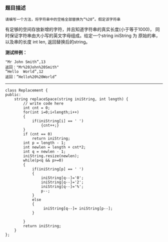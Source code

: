 ### 题目描述

	请编写一个方法，将字符串中的空格全部替换为“%20”。假定该字符串
有足够的空间存放新增的字符，并且知道字符串的真实长度(小于等于1000)，
同时保证字符串由大小写的英文字母组成。给定一个string iniString 为
原始的串，以及串的长度 int len, 返回替换后的string。

**测试样例：**
```
"Mr John Smith”,13
返回："Mr%20John%20Smith"
”Hello  World”,12
返回：”Hello%20%20World”
```

---

```
class Replacement {
public:
    string replaceSpace(string iniString, int length) {
        // write code here
        int cnt = 0;
        for(int i=0;i<length;i++)
        {
            if(iniString[i] == ' ')
                {cnt++;}
        }
        if (cnt == 0)
            return iniString;
        int p = length - 1;
        int newlen = length + cnt*2;
        int q = newlen - 1;
        iniString.resize(newlen);
        while(p<q && p>=0)
        {
            if(iniString[p] == ' ')
            {
                iniString[q--]='0';
                iniString[q--]='2';
                iniString[q--]='%';
                p--;
            }
            else
            {
                 iniString[q--]= iniString[p--];                
            }
            
        }
        return iniString;
    }
};
```


